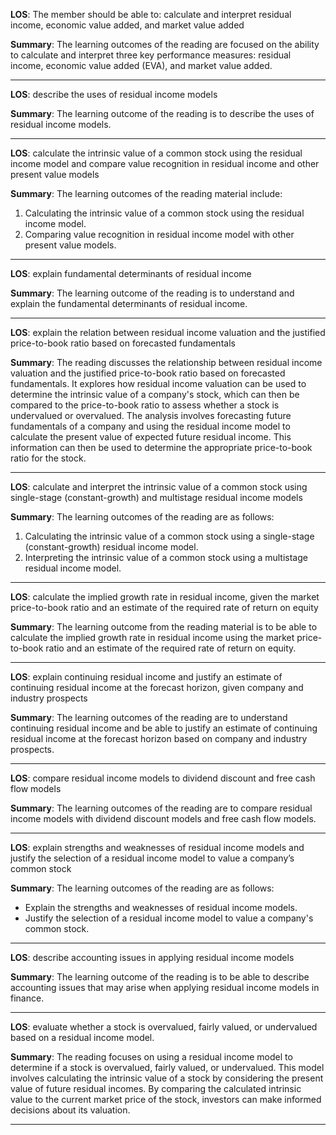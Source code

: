  **LOS**: The member should be able to: calculate and interpret residual income, economic value added, and market value added 
 
 **Summary**: The learning outcomes of the reading are focused on the ability to calculate and interpret three key performance measures: residual income, economic value added (EVA), and market value added.  

 _________ 
 **LOS**:  describe the uses of residual income models 
 
 **Summary**: The learning outcome of the reading is to describe the uses of residual income models.  

 _________ 
 **LOS**:  calculate the intrinsic value of a common stock using the residual income model and compare value recognition in residual income and other present value models 
 
 **Summary**: The learning outcomes of the reading material include:

1. Calculating the intrinsic value of a common stock using the residual income model.
2. Comparing value recognition in residual income model with other present value models.  

 _________ 
 **LOS**:  explain fundamental determinants of residual income 
 
 **Summary**: The learning outcome of the reading is to understand and explain the fundamental determinants of residual income.  

 _________ 
 **LOS**:  explain the relation between residual income valuation and the justified price-to-book ratio based on forecasted fundamentals 
 
 **Summary**: The reading discusses the relationship between residual income valuation and the justified price-to-book ratio based on forecasted fundamentals. It explores how residual income valuation can be used to determine the intrinsic value of a company's stock, which can then be compared to the price-to-book ratio to assess whether a stock is undervalued or overvalued. The analysis involves forecasting future fundamentals of a company and using the residual income model to calculate the present value of expected future residual income. This information can then be used to determine the appropriate price-to-book ratio for the stock.  

 _________ 
 **LOS**:  calculate and interpret the intrinsic value of a common stock using single-stage (constant-growth) and multistage residual income models 
 
 **Summary**: The learning outcomes of the reading are as follows:
1. Calculating the intrinsic value of a common stock using a single-stage (constant-growth) residual income model.
2. Interpreting the intrinsic value of a common stock using a multistage residual income model.  

 _________ 
 **LOS**:  calculate the implied growth rate in residual income, given the market price-to-book ratio and an estimate of the required rate of return on equity 
 
 **Summary**: The learning outcome from the reading material is to be able to calculate the implied growth rate in residual income using the market price-to-book ratio and an estimate of the required rate of return on equity.  

 _________ 
 **LOS**:  explain continuing residual income and justify an estimate of continuing residual income at the forecast horizon, given company and industry prospects 
 
 **Summary**: The learning outcomes of the reading are to understand continuing residual income and be able to justify an estimate of continuing residual income at the forecast horizon based on company and industry prospects.  

 _________ 
 **LOS**:  compare residual income models to dividend discount and free cash flow models 
 
 **Summary**: The learning outcomes of the reading are to compare residual income models with dividend discount models and free cash flow models.  

 _________ 
 **LOS**:  explain strengths and weaknesses of residual income models and justify the selection of a residual income model to value a company’s common stock 
 
 **Summary**: The learning outcomes of the reading are as follows:
- Explain the strengths and weaknesses of residual income models.
- Justify the selection of a residual income model to value a company's common stock.  

 _________ 
 **LOS**:  describe accounting issues in applying residual income models 
 
 **Summary**: The learning outcome of the reading is to be able to describe accounting issues that may arise when applying residual income models in finance.  

 _________ 
 **LOS**:  evaluate whether a stock is overvalued, fairly valued, or undervalued based on a residual income model. 
 
 **Summary**: The reading focuses on using a residual income model to determine if a stock is overvalued, fairly valued, or undervalued. This model involves calculating the intrinsic value of a stock by considering the present value of future residual incomes. By comparing the calculated intrinsic value to the current market price of the stock, investors can make informed decisions about its valuation.  

 _________ 
